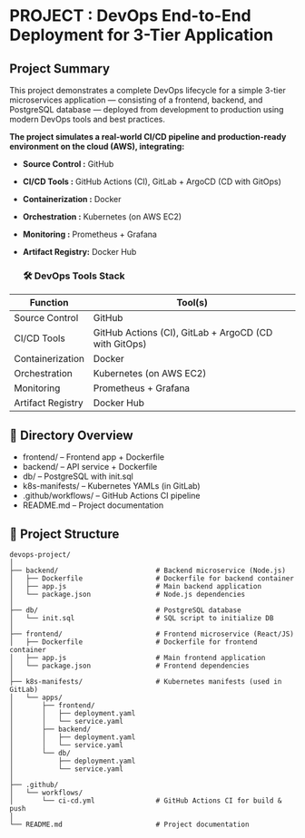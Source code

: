 # PROJECT : DevOps End-to-End Deployment for 3-Tier Application

## Project Summary

This project demonstrates a complete DevOps lifecycle for a simple 3-tier microservices application — consisting of a frontend, backend, and PostgreSQL database — deployed from development to production using modern DevOps tools and best practices.

**The project simulates a real-world CI/CD pipeline and production-ready environment on the cloud (AWS), integrating:**

- **Source Control   :** GitHub
- **CI/CD Tools      :** GitHub Actions (CI), GitLab + ArgoCD (CD with GitOps)
- **Containerization :** Docker
- **Orchestration    :** Kubernetes (on AWS EC2)
- **Monitoring       :** Prometheus + Grafana
- **Artifact Registry:** Docker Hub

  ### 🛠️ DevOps Tools Stack

| Function              | Tool(s)                          |
|-----------------------|----------------------------------|
| Source Control        | GitHub                           |
| CI/CD Tools           | GitHub Actions (CI), GitLab + ArgoCD (CD with GitOps) |
| Containerization      | Docker                           |
| Orchestration         | Kubernetes (on AWS EC2)          |
| Monitoring            | Prometheus + Grafana             |
| Artifact Registry     | Docker Hub                       |


## 📂 Directory Overview

- frontend/ – Frontend app + Dockerfile
- backend/ – API service + Dockerfile
- db/ – PostgreSQL with init.sql
- k8s-manifests/ – Kubernetes YAMLs (in GitLab)
- .github/workflows/ – GitHub Actions CI pipeline
- README.md – Project documentation

## 📁 Project Structure

```text
devops-project/
│
├── backend/                        # Backend microservice (Node.js)
│   ├── Dockerfile                  # Dockerfile for backend container
│   ├── app.js                      # Main backend application
│   └── package.json                # Node.js dependencies
│
├── db/                             # PostgreSQL database
│   └── init.sql                    # SQL script to initialize DB
│
├── frontend/                       # Frontend microservice (React/JS)
│   ├── Dockerfile                  # Dockerfile for frontend container
│   ├── app.js                      # Main frontend application
│   └── package.json                # Frontend dependencies
│
├── k8s-manifests/                  # Kubernetes manifests (used in GitLab)
│   └── apps/
│       ├── frontend/
│       │   ├── deployment.yaml
│       │   └── service.yaml
│       ├── backend/
│       │   ├── deployment.yaml
│       │   └── service.yaml
│       └── db/
│           ├── deployment.yaml
│           └── service.yaml
│
├── .github/
│   └── workflows/
│       └── ci-cd.yml               # GitHub Actions CI for build & push
│
└── README.md                       # Project documentation
